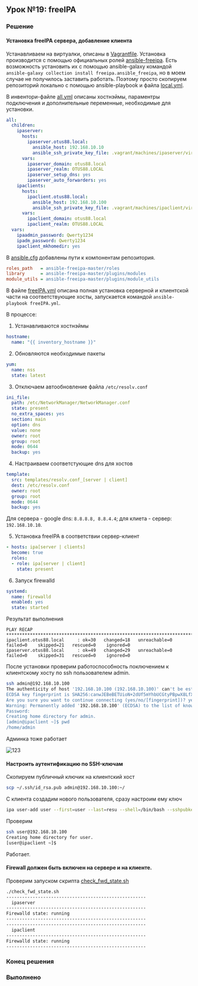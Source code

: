 ## Урок №19: freeIPA
### Решение
#### Установка freeIPA сервера, добавление клиента
Устанавливаем на виртуалки, описаны в [Vagrantfile](Vagrantfile).
Установка производится с помощью официальных ролей [ansible-freeipa](https://github.com/freeipa/ansible-freeipa).
Есть возможность установить их с помощью ansible-galaxy командой `ansible-galaxy collection install freeipa.ansible_freeipa`, но в моем случае не получилось заставить работать. 
Поэтому просто скопируем репозиторий локально с помощью ansible-playbook и файла [local.yml](local.yml).

В инвентори-файле [all.yml](inventory/all.yml) описаны хостнэймы, параментры подключения и дополнительные переменные, необходимые для установки.
```yaml
all:
  children:
    ipaserver:
      hosts:
        ipaserver.otus88.local:
          ansible_host: 192.168.10.10
          ansible_ssh_private_key_file: .vagrant/machines/ipaserver/virtualbox/private_key
      vars:
        ipaserver_domain: otus88.local
        ipaserver_realm: OTUS88.LOCAL
        ipaserver_setup_dns: yes
        ipaserver_auto_forwarders: yes
    ipaclients:
      hosts:
        ipaclient.otus88.local:
          ansible_host: 192.168.10.100
          ansible_ssh_private_key_file: .vagrant/machines/ipaclient/virtualbox/private_key
      vars:
        ipaclient_domain: otus88.local
        ipaclient_realm: OTUS88.LOCAL
  vars:
    ipaadmin_password: Qwerty1234
    ipadm_password: Qwerty1234
    ipaclient_mkhomedir: yes
```
В [ansible.cfg](ansible.cfg) добавлены пути к компонентам репозитория.
```ini
roles_path   = ansible-freeipa-master/roles
library      = ansible-freeipa-master/plugins/modules
module_utils = ansible-freeipa-master/plugins/module_utils
```
В файле [freeIPA.yml](freeIPA.yml) описана полная установка серверной и клиентской части на соответствующие хосты, запускается командой `ansible-playbook freeIPA.yml`.

В процессе:

1. Устанавливаются хостнэймы
```yaml
hostname:
  name: "{{ inventory_hostname }}"
```
2. Обновляются необходимые пакеты
```yaml
yum:
  name: nss
  state: latest
```
3. Отключаем автообновление файла `/etc/resolv.conf`
```yaml
ini_file:
  path: /etc/NetworkManager/NetworkManager.conf
  state: present
  no_extra_spaces: yes
  section: main
  option: dns
  value: none
  owner: root
  group: root
  mode: 0644
  backup: yes
```
4. Настраиваем соответстующие dns для хостов
```yaml
template:
  src: templates/resolv.conf_[server | client]
  dest: /etc/resolv.conf
  owner: root
  group: root
  mode: 0644
  backup: yes
```
Для сервера - google dns: `8.8.8.8, 8.8.4.4`; для клиета - сервер: `192.168.10.10`.

5. Установка freeIPA в соответствии сервер-клиент
```yaml
- hosts: ipa[server | clients]
  become: true
  roles:
  - role: ipa[server | client]
    state: present
```
6. Запуск firewalld
```yaml
systemd:
  name: firewalld
  enabled: yes
  state: started
```
Результат выполнения
```
PLAY RECAP **********************************************************************************************
ipaclient.otus88.local     : ok=30   changed=18   unreachable=0    failed=0    skipped=21   rescued=0    ignored=0   
ipaserver.otus88.local     : ok=49   changed=29   unreachable=0    failed=0    skipped=31   rescued=0    ignored=0   
```
После установки проверим работоспособность поключением к клиентскому хосту по ssh пользователем admin.
```bash
ssh admin@192.168.10.100
The authenticity of host '192.168.10.100 (192.168.10.100)' can't be established.
ECDSA key fingerprint is SHA256:canwJEBeBETUioN+2dUf5mYhbUCGtyPBpwX8LfXI4gQ.
Are you sure you want to continue connecting (yes/no/[fingerprint])? yes
Warning: Permanently added '192.168.10.100' (ECDSA) to the list of known hosts.
Password: 
Creating home directory for admin.
[admin@ipaclient ~]$ pwd
/home/admin
```
Админка тоже работает

![123](https://i.imgur.com/YkjvYee.png)
#### Настроить аутентификацию по SSH-ключам
Скопируем публичный ключик на клиентский хост
```bash
scp ~/.ssh/id_rsa.pub admin@192.168.10.100:~/
```
С клиента создадим нового пользователя, сразу настроим ему ключ
```bash
ipa user-add user --first=user --last=resu --shell=/bin/bash --sshpubkey="$(cat /home/admin/id_rsa.pub)"
```
Проверим
```bash
ssh user@192.168.10.100
Creating home directory for user.
[user@ipaclient ~]$ 
```
Работает.
#### Firewall должен быть включен на сервере и на клиенте.
Проверим запуском скрипта [check_fwd_state.sh](check_fwd_state.sh)
```bash
./check_fwd_state.sh 
-----------------------------------------------------
  ipaserver
-----------------------------------------------------
Firewalld state: running
-----------------------------------------------------
-----------------------------------------------------
  ipaclient
-----------------------------------------------------
Firewalld state: running
-----------------------------------------------------
```
### Конец решения
### Выполненo